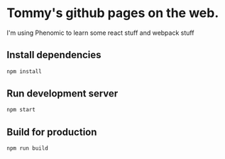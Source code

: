 # Tommy's github pages on the web.
I'm using Phenomic to learn some react stuff and webpack stuff

## Install dependencies

```sh
npm install
```

## Run development server

```sh
npm start
```

## Build for production

```sh
npm run build
```

